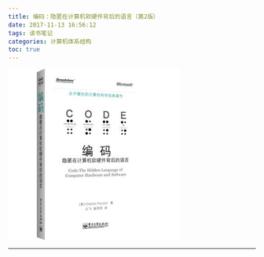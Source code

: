 ```yaml
---
title: 编码：隐匿在计算机软硬件背后的语言（第2版）
date: 2017-11-13 16:56:12
tags: 读书笔记
categories: 计算机体系结构
toc: true
---
```


![](/images/code.jpg)
<!-- more -->

***

